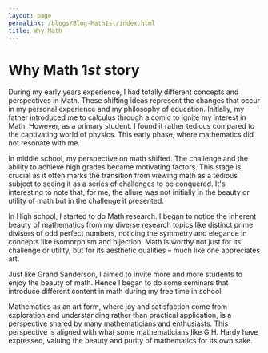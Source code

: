 ```yaml
---
layout: page
permalink: /blogs/Blog-Math1st/index.html
title: Why Math
---
```

# Why Math $1st$ story

During my early years experience, I had totally different concepts and perspectives in Math. These shifting ideas represent the changes that occur in my personal experience and my philosophy of education. Initially, my father introduced me to calculus through a comic to ignite my interest in Math. However, as a primary student. I found it rather tedious compared to the captivating world of physics. This early phase, where mathematics did not resonate with me. 

In middle school, my perspective on math shifted. The challenge and the ability to achieve high grades became motivating factors. This stage is crucial as it often marks the transition from viewing math as a tedious subject to seeing it as a series of challenges to be conquered. It's interesting to note that, for me, the allure was not initially in the beauty or utility of math but in the challenge it presented.

In High school, I started to do Math research. I began to notice the inherent beauty of mathematics from my diverse research topics like distinct prime divisors of odd perfect numbers, noticing the symmetry and elegance in concepts like isomorphism and bijection. Math is worthy not just for its challenge or utility, but for its aesthetic qualities – much like one appreciates art.

Just like Grand Sanderson, I aimed to invite more and more students to enjoy the beauty of math. Hence I began to do some seminars that introduce different content in math during my free time in school. 

 Mathematics as an art form, where joy and satisfaction come from exploration and understanding rather than practical application, is a perspective shared by many mathematicians and enthusiasts. This perspective is aligned with what some mathematicians like G.H. Hardy have expressed, valuing the beauty and purity of mathematics for its own sake.
